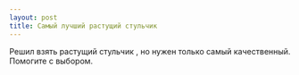 ```yaml
---
layout: post 
title: Самый лучший растущий стульчик  
--- 
```

Решил взять растущий стульчик , но нужен только самый качественный. Помогите с выбором.